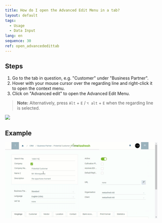 ```yaml
---
title: How do I open the Advanced Edit Menu in a tab?
layout: default
tags:
  - Usage
  - Data Input
lang: en
sequence: 30
ref: open_advancededittab
---
```


## Steps
1. Go to the tab in question, e.g. "Customer" under "Business Partner".
1. Hover with your mouse cursor over the regarding line and right-click it to open the context menu.
1. Click on "Advanced edit" to open the Advanced Edit Menu.
 >**Note:** Alternatively, press `Alt` + `E` / `⌥ alt` + `E` when the regarding line is selected.

 ![](assets/AdvancedEdit_KontextMenü.png)

## Example
![](assets/AdvancedEditTab_Open.gif)
